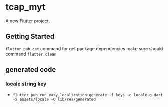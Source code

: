 # tcap_myt

A new Flutter project.

## Getting Started

`flutter pub get` command for get package dependencies make sure should command `flutter clean`

## generated code

### locale string key

- `flutter pub run easy_localization:generate -f keys -o locale.g.dart -S assets/locale -O lib/res/generated`
